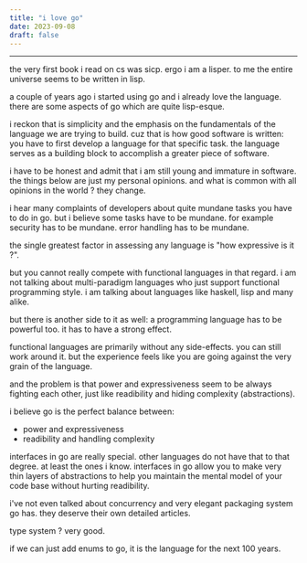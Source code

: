 ```yaml
---
title: "i love go"
date: 2023-09-08
draft: false
---
```


***

the very first book i read on cs was sicp. ergo i am a lisper. to me the entire universe seems to be written in lisp.

a couple of years ago i started using go and i already love the language. there are some aspects of go which are quite lisp-esque.

i reckon that is simplicity and the emphasis on the fundamentals of the language we are trying to build. cuz that is how good software is written: you have to first develop a language for that specific task. the language serves as a building block to accomplish a greater piece of software.

i have to be honest and admit that i am still young and immature in software. the things below are just my personal opinions. and what is common with all opinions in the world ? they change.

i hear many complaints of developers about quite mundane tasks you have to do in go. but i believe some tasks have to be mundane. for example security has to be mundane. error handling has to be mundane.

the single greatest factor in assessing any language is "how expressive is it ?".

but you cannot really compete with functional languages in that regard. i am not talking about multi-paradigm languages who just support functional programming style. i am talking about languages like haskell, lisp and many alike.

but there is another side to it as well: a programming language has to be powerful too. it has to have a strong effect.

functional languages are primarily without any side-effects. you can still work around it. but the experience feels like you are going against the very grain of the language.

and the problem is that power and expressiveness seem to be always fighting each other, just like readibility and hiding complexity (abstractions).

i believe go is the perfect balance between:

- power and expressiveness
- readibility and handling complexity

interfaces in go are really special. other languages do not have that to that degree. at least the ones i know. interfaces in go allow you to make very thin layers of abstractions to help you maintain the mental model of your code base without hurting readibility.

i've not even talked about concurrency and very elegant packaging system go has. they deserve their own detailed articles.

type system ? very good.

if we can just add enums to go, it is the language for the next 100 years.